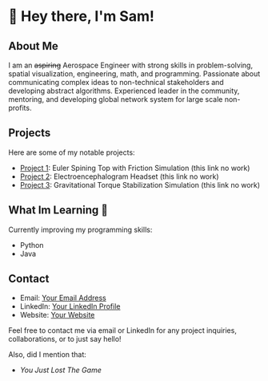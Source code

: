 # 👋 Hey there, I'm Sam!

## About Me

I am an ~~aspiring~~ Aerospace Engineer with strong skills in problem-solving, spatial visualization, engineering, math, and programming. Passionate about communicating complex ideas to non-technical stakeholders and developing abstract algorithms. Experienced leader in the community, mentoring, and developing global network system for large scale non-profits.

## Projects

Here are some of my notable projects:

- [Project 1](link-to-project): Euler Spining Top with Friction Simulation (this link no work)
- [Project 2](link-to-project): Electroencephalogram Headset (this link no work)
- [Project 3](link-to-project): Gravitational Torque Stabilization Simulation (this link no work)

## What Im Learning 🧠

Currently improving my programming skills:
- Python
- Java

## Contact

- Email: [Your Email Address](mailto:theofficialsamuelpilon@gmail.com)
- LinkedIn: [Your LinkedIn Profile](https://www.linkedin.com/in/samuelpilon)
- Website: [Your Website](https://www.samuelpilon.info/)  

Feel free to contact me via email or LinkedIn for any project inquiries, collaborations, or to just say hello!

Also, did I mention that:
- *You Just Lost The Game*
